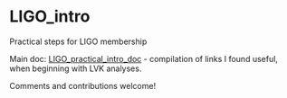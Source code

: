 # LIGO_intro
Practical steps for LIGO membership

Main doc: [LIGO_practical_intro_doc](https://github.com/MariosNT/LIGO_intro/blob/main/LIGO_practical_intro_doc.md) - compilation of links I found useful, when beginning with LVK analyses.

Comments and contributions welcome!
